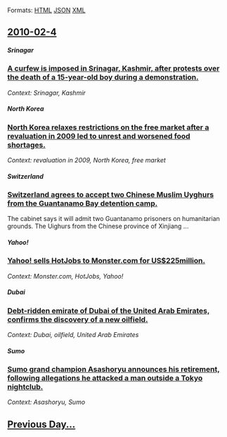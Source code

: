 
Formats: [HTML](2010/02/4/index.html)  [JSON](2010/02/4/index.json)  [XML](2010/02/4/index.xml)  

## [2010-02-4](/news/2010/02/4/index.md)

##### Srinagar
### [A curfew is imposed in Srinagar, Kashmir, after protests over the death of a 15-year-old boy during a demonstration. ](/news/2010/02/4/a-curfew-is-imposed-in-srinagar-kashmir-after-protests-over-the-death-of-a-15-year-old-boy-during-a-demonstration.md)
_Context: Srinagar, Kashmir_

##### North Korea
### [North Korea relaxes restrictions on the free market after a revaluation in 2009 led to unrest and worsened food shortages. ](/news/2010/02/4/north-korea-relaxes-restrictions-on-the-free-market-after-a-revaluation-in-2009-led-to-unrest-and-worsened-food-shortages.md)
_Context: revaluation in 2009, North Korea, free market_

##### Switzerland
### [Switzerland agrees to accept two Chinese Muslim Uyghurs from the Guantanamo Bay detention camp. ](/news/2010/02/4/switzerland-agrees-to-accept-two-chinese-muslim-uyghurs-from-the-guantanamo-bay-detention-camp.md)
The cabinet says it will admit two Guantanamo prisoners on humanitarian grounds. The Uighurs from the Chinese province of Xinjiang ...

##### Yahoo!
### [Yahoo! sells HotJobs to Monster.com for US$225million. ](/news/2010/02/4/yahoo-sells-hotjobs-to-monster-com-for-us-225million.md)
_Context: Monster.com, HotJobs, Yahoo!_

##### Dubai
### [Debt-ridden emirate of Dubai of the United Arab Emirates, confirms the discovery of a new oilfield. ](/news/2010/02/4/debt-ridden-emirate-of-dubai-of-the-united-arab-emirates-confirms-the-discovery-of-a-new-oilfield.md)
_Context: Dubai, oilfield, United Arab Emirates_

##### Sumo
### [Sumo grand champion Asashoryu announces his retirement, following allegations he attacked a man outside a Tokyo nightclub. ](/news/2010/02/4/sumo-grand-champion-asashoryu-announces-his-retirement-following-allegations-he-attacked-a-man-outside-a-tokyo-nightclub.md)
_Context: Asashoryu, Sumo_

## [Previous Day...](/news/2010/02/3/index.md)

